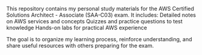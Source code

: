 
This repository contains my personal study materials for the AWS Certified Solutions Architect - Associate (SAA-C03) exam. It includes:
Detailed notes on AWS services and concepts
Quizzes and practice questions to test knowledge
Hands-on labs for practical AWS experience

The goal is to organize my learning process, reinforce understanding, and share useful resources with others preparing for the exam.
